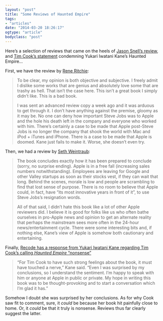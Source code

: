 ```yaml
---
layout: "post"
title: "Some Reviews of Haunted Empire"
tags: 
- "articles"
date: "2014-03-20 18:26:17"
ogtype: "article"
bodyclass: "post"
---
```


Here’s a selection of reviews that came on the heels of [Jason Snell’s review](http://rogerstringer.com/2014/03/18/haunted-empire-sticks-to-its-apple-is-doomed-narrative/ "‘Haunted Empire’ sticks to its Apple-is-doomed narrative"), and [Tim Cook’s statement](http://rogerstringer.com/2014/03/18/tim-cook-says-new-book-apple-nonsense/ "Tim Cook says the new book about Apple is ‘nonsense’") condemning Yukari Iwatani Kane’s Haunted Empire…

First, we have the review by [Rene Ritchie](http://www.imore.com/haunted-empire-review-its-book-about-apple-after-steve-jobs-thats-real-horror-story):

> To be clear, my opinion is both objective and subjective. I freely admit I dislike some works that are genius and absolutely love some that are trashy as hell. That isn’t the case here. This isn’t a great book I simply didn’t like. This is a bad book.
> 
> I was sent an advanced review copy a week ago and it was arduous to get through it. I don’t have anything against the premise, gloomy as it may be. No one can deny how important Steve Jobs was to Apple and the hole his death left in the company and everyone who worked with him. There’s certainly a case to be made that Apple post-Steve Jobs is no longer the company that shook the world with Mac and iPod + iTunes and iPhone. There is a case to be made that Apple is doomed. Kane just fails to make it. Worse, she doesn’t even try.

Then, we had a review by [Seth Weintraub](http://9to5mac.com/2014/03/18/book-review-haunted-empire-apple-after-steve-jobs/):

> The book concludes exactly how it has been prepared to conclude (sorry, no surprise ending). Apple is in a free fall (increasing sales numbers notwithstanding). Employees are leaving for Google and other Valley startups as soon as their stocks vest, if they can wait that long. Behind the scenes, morale is low and people are scrambling to find that lost sense of purpose. There is no room to believe that Apple could, in fact, have “its most innovative years in front of it”, to use Steve Jobs’s resignation words.
> 
> All of that said, I didn’t hate this book like a lot of other Apple reviewers did. I believe it is good for folks like us who often bathe ourselves in pro-Apple news and opinion to get an alternate reality that perhaps the mainstream sees more often in the 24-hour news/entertainment cycle. There were some interesting bits and, if nothing else, Kane’s view of Apple is somehow both cautionary and entertaining.

Finally, [Recode has a response from Yukari Iwatani Kane regarding Tim Cook’s calling *Haunted Empire* “nonsense”](http://recode.net/2014/03/18/tim-cook-slams-new-book-on-apple/)

> “For Tim Cook to have such strong feelings about the book, it must have touched a nerve,” Kane said. “Even I was surprised by my conclusions, so I understand the sentiment. I’m happy to speak with him or anyone at Apple in public or private. My hope in writing this book was to be thought-provoking and to start a conversation which I’m glad it has.”

Somehow I doubt she was surprised by her conclusions. As for why Cook saw fit to comment, sure, it *could* be because her book hit painfully close to home. Or, it *could* be that it truly is nonsense. Reviews thus far clearly suggest the latter.